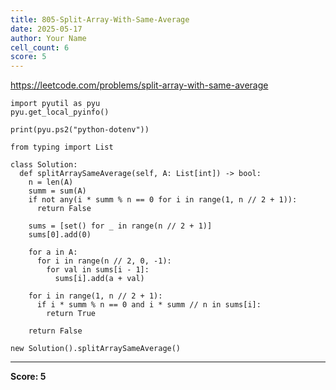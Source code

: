 ```yaml
---
title: 805-Split-Array-With-Same-Average
date: 2025-05-17
author: Your Name
cell_count: 6
score: 5
---
```


https://leetcode.com/problems/split-array-with-same-average


```
import pyutil as pyu
pyu.get_local_pyinfo()
```


```
print(pyu.ps2("python-dotenv"))
```


```
from typing import List
```


```
class Solution:
  def splitArraySameAverage(self, A: List[int]) -> bool:
    n = len(A)
    summ = sum(A)
    if not any(i * summ % n == 0 for i in range(1, n // 2 + 1)):
      return False

    sums = [set() for _ in range(n // 2 + 1)]
    sums[0].add(0)

    for a in A:
      for i in range(n // 2, 0, -1):
        for val in sums[i - 1]:
          sums[i].add(a + val)

    for i in range(1, n // 2 + 1):
      if i * summ % n == 0 and i * summ // n in sums[i]:
        return True

    return False
```


```
new Solution().splitArraySameAverage()
```


---
**Score: 5**